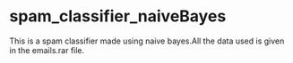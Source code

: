# spam_classifier_naiveBayes
This is a spam classifier made using naive bayes.All the data used is given in the emails.rar file. 
